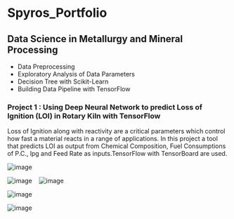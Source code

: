 
# Spyros_Portfolio

## Data Science in Metallurgy and Mineral Processing
* Data Preprocessing
* Exploratory Analysis of Data Parameters
* Decision Tree with Scikit-Learn
* Building Data Pipeline with TensorFlow

### Project 1 : Using Deep Neural Network to predict Loss of Ignition (LOI) in Rotary Kiln with TensorFlow 
  Loss of Ignition along with reactivity are a critical parameters which control how fast a material reacts in a range of applications.
  In this project   a tool that predicts LOI as output  from Chemical Composition, Fuel Consumptions of P.C., lpg and Feed Rate as inputs.TensorFlow with TensorBoard are used.  
 
 
![image](https://user-images.githubusercontent.com/56194024/111066076-d6142400-84c5-11eb-8a63-cd99092393b3.png) 


![image](https://user-images.githubusercontent.com/56194024/111068834-0c0bd500-84d3-11eb-9934-07064c8e5073.png) &nbsp;&nbsp; ![image](https://user-images.githubusercontent.com/56194024/111068890-41182780-84d3-11eb-915b-8ca6a3ba667d.png)


![image](https://user-images.githubusercontent.com/56194024/111068890-41182780-84d3-11eb-915b-8ca6a3ba667d.png)


![image](https://user-images.githubusercontent.com/56194024/111068596-1c6f8000-84d2-11eb-9b9c-fe66378b4db9.png)
